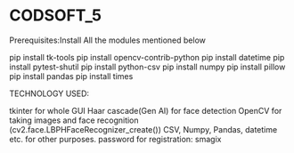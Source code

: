 # CODSOFT_5
Prerequisites:Install All the modules mentioned below

pip install tk-tools 
pip install opencv-contrib-python 
pip install datetime 
pip install pytest-shutil 
pip install python-csv
pip install numpy
pip install pillow
pip install pandas
pip install times

TECHNOLOGY USED:

tkinter for whole GUI
Haar cascade(Gen AI) for face detection
OpenCV for taking images and face recognition (cv2.face.LBPHFaceRecognizer_create())
CSV, Numpy, Pandas, datetime etc. for other purposes.
password for registration: smagix
